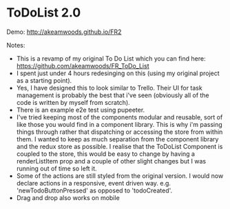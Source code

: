 # ToDoList 2.0

Demo: http://akeamwoods.github.io/FR2

Notes:
- This is a revamp of my original To Do List which you can find here: https://github.com/akeamwoods/FR_ToDo_List
- I spent just under 4 hours redesinging on this (using my original project as a starting point).
- Yes, I have designed this to look similar to Trello. Their UI for task management is probably the best that i've seen (obviously all of the code is written by myself from scratch).
- There is an example e2e test using pupeeter.
- I've tried keeping most of the components modular and reusable, sort of like those you would find in a component library. This is why i'm passing things through rather that dispatching or accessing the store from within them. I wanted to keep as much separation from the component library and the redux store as possible. I realise that the ToDoList Component is coupled to the store, this would be easy to change by having a renderListItem prop and a couple of other slight changes but I was running out of time so left it.
- Some of the actions are still styled from the original version. I would now declare actions in a responsive, event driven way. e.g. 'newTodoButtonPressed' as opposed to 'todoCreated'.
- Drag and drop also works on mobile 
